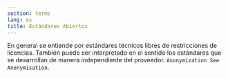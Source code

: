 ```yaml
---
section: terms
lang: es
title: Estándares Abiertos
---
```


En general se entiende por estándares técnicos libres de restricciones de licencias. También puede ser interpretado en el sentido los estándares que se desarrollan de manera independiente del proveedor. `Anonymization See Anonymisation`.

